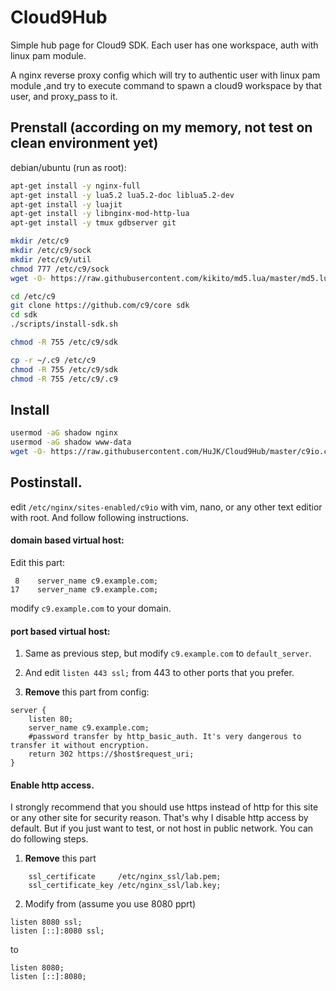 # Cloud9Hub
Simple hub page for Cloud9 SDK. Each user has one workspace, auth with linux pam module.

A nginx reverse proxy config which will try to authentic user with linux pam module ,and try to execute command to spawn a cloud9 workspace by that user, and proxy_pass to it.

Prenstall (according on my memory, not test on clean environment yet)
--

debian/ubuntu (run as root):
```bash
apt-get install -y nginx-full
apt-get install -y lua5.2 lua5.2-doc liblua5.2-dev
apt-get install -y luajit
apt-get install -y libnginx-mod-http-lua
apt-get install -y tmux gdbserver git

mkdir /etc/c9
mkdir /etc/c9/sock
mkdir /etc/c9/util
chmod 777 /etc/c9/sock
wget -O- https://raw.githubusercontent.com/kikito/md5.lua/master/md5.lua > /etc/c9/util/md5.lua

cd /etc/c9
git clone https://github.com/c9/core sdk
cd sdk
./scripts/install-sdk.sh

chmod -R 755 /etc/c9/sdk

cp -r ~/.c9 /etc/c9
chmod -R 755 /etc/c9/sdk
chmod -R 755 /etc/c9/.c9
```

Install
--

```bash
usermod -aG shadow nginx
usermod -aG shadow www-data
wget -O- https://raw.githubusercontent.com/HuJK/Cloud9Hub/master/c9io.conf > /etc/nginx/sites-enabled/c9io
```

Postinstall.
--
edit ```/etc/nginx/sites-enabled/c9io``` with vim, nano, or any other text editior with root. And follow following instructions.

#### domain based virtual host:
Edit this part:
```
 8    server_name c9.example.com;
17    server_name c9.example.com;
```
modify ```c9.example.com``` to your domain.

#### port based virtual host:
1. Same as previous step, but modify ```c9.example.com``` to ```default_server```. 

2. And edit ```listen 443 ssl;``` from 443 to other ports that you prefer.

3. **Remove** this part from config:
```
server {
    listen 80;
    server_name c9.example.com;
    #password transfer by http_basic_auth. It's very dangerous to transfer it without encryption.
    return 302 https://$host$request_uri;
}
```

#### Enable http access.

I strongly recommend that you should use https instead of http for this site or any other site for security reason. That's why I disable http access by default. But if you just want to test, or not host in public network. You can do following steps.

1. **Remove** this part
```
    ssl_certificate     /etc/nginx_ssl/lab.pem;
    ssl_certificate_key /etc/nginx_ssl/lab.key;
```

2. Modify from (assume you use 8080 pprt)
```
listen 8080 ssl;
listen [::]:8080 ssl;
```
to
```
listen 8080;
listen [::]:8080;
```
